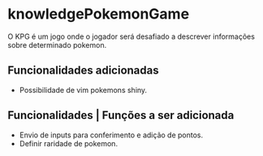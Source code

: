 # knowledgePokemonGame
O KPG é um jogo onde o jogador será desafiado a descrever informações sobre determinado pokemon. 

## Funcionalidades adicionadas
* Possibilidade de vim pokemons shiny.

## Funcionalidades | Funções a ser adicionada
* Envio de inputs para conferimento e adição de pontos.
* Definir raridade de pokemon.

